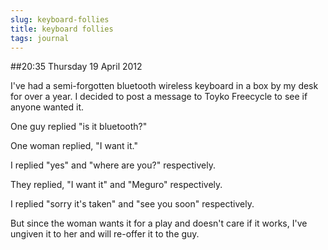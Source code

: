 ```yaml
---
slug: keyboard-follies
title: keyboard follies
tags: journal
---
```


##20:35 Thursday 19 April 2012

I've had a semi-forgotten bluetooth wireless keyboard in a box by my desk for over a year. I decided to post a message to Toyko Freecycle to see if anyone wanted it.

 

One guy replied "is it bluetooth?"

 

One woman replied, "I want it."

 

 

I replied "yes" and "where are you?" respectively.

 

They replied, "I want it" and "Meguro" respectively.

 

 

I replied "sorry it's taken" and "see you soon" respectively.

 

 

But since the woman wants it for a play and doesn't care if it works, I've ungiven it to her and will re-offer it to the guy.

 
